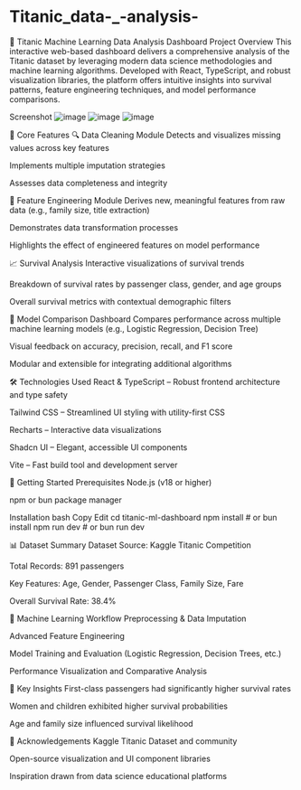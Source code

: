 # Titanic_data-_-analysis-

🚢 Titanic Machine Learning Data Analysis Dashboard
Project Overview
This interactive web-based dashboard delivers a comprehensive analysis of the Titanic dataset by leveraging modern data science methodologies and machine learning algorithms. Developed with React, TypeScript, and robust visualization libraries, the platform offers intuitive insights into survival patterns, feature engineering techniques, and model performance comparisons.



Screenshot
![image](https://github.com/user-attachments/assets/42164fb3-64b2-4378-960c-b7a3daec5010)
![image](https://github.com/user-attachments/assets/fc34e71f-f18a-46e9-855f-038fefa11383)
![image](https://github.com/user-attachments/assets/5ea0d76b-c8d0-476c-865a-dabcfa3251c6)






🌟 Core Features
🔍 Data Cleaning Module
Detects and visualizes missing values across key features

Implements multiple imputation strategies

Assesses data completeness and integrity




🧠 Feature Engineering Module
Derives new, meaningful features from raw data (e.g., family size, title extraction)

Demonstrates data transformation processes

Highlights the effect of engineered features on model performance




📈 Survival Analysis
Interactive visualizations of survival trends

Breakdown of survival rates by passenger class, gender, and age groups

Overall survival metrics with contextual demographic filters





🤖 Model Comparison Dashboard
Compares performance across multiple machine learning models (e.g., Logistic Regression, Decision Tree)

Visual feedback on accuracy, precision, recall, and F1 score

Modular and extensible for integrating additional algorithms




🛠 Technologies Used
React & TypeScript – Robust frontend architecture and type safety

Tailwind CSS – Streamlined UI styling with utility-first CSS

Recharts – Interactive data visualizations

Shadcn UI – Elegant, accessible UI components

Vite – Fast build tool and development server




🚀 Getting Started
Prerequisites
Node.js (v18 or higher)

npm or bun package manager

Installation
bash
Copy
Edit
cd titanic-ml-dashboard
npm install # or bun install
npm run dev # or bun run dev




📊 Dataset Summary
Dataset Source: Kaggle Titanic Competition

Total Records: 891 passengers

Key Features: Age, Gender, Passenger Class, Family Size, Fare

Overall Survival Rate: 38.4%





🤖 Machine Learning Workflow
Preprocessing & Data Imputation

Advanced Feature Engineering

Model Training and Evaluation (Logistic Regression, Decision Trees, etc.)

Performance Visualization and Comparative Analysis






📌 Key Insights
First-class passengers had significantly higher survival rates

Women and children exhibited higher survival probabilities

Age and family size influenced survival likelihood






🙏 Acknowledgements
Kaggle Titanic Dataset and community

Open-source visualization and UI component libraries

Inspiration drawn from data science educational platforms


